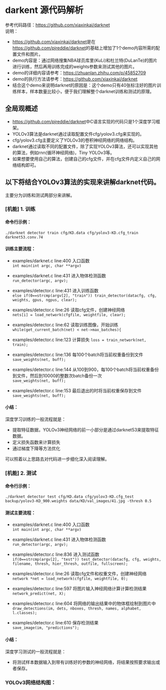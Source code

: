 # darkent 源代码解析
参考代码路径：<https://github.com/xiaxinkai/darknet>  
说明：
- <https://github.com/xiaxinkai/darknet>是在<https://github.com/pjreddie/darknet>的基础上增加了1个demo内容所需的配置文件和图片。
- demo内容是：通过网络搜集NBA球员库里(KuLi)和杜兰特(DuLanTe)的图片进行训练，然后再用训练完成的weights参数来测试其他的图片。
- demo的详细内容请参考：<https://zhuanlan.zhihu.com/p/45852709>  
- demo的执行方法请参考：<https://github.com/xiaxinkai/darknet>
- 结合这个demo来说明darknet的原因是：这个demo只有40张标注好的图片训练样本，样本数量比较小，便于我们理解整个darknet训练和测试的原理。

## 全局观概述
- <https://github.com/pjreddie/darknet>中C语言实现的代码只是1个深度学习框架。
- YOLOv3算法是darknet通过读取配置文件cfg/yolov3.cfg来实现的。
- cfg/yolov3.cfg主要定义了YOLOv3的卷积神经网络的网络结构。
- darknet通过读取不同的配置文件，除了实现YOLOv3算法，还可以实现其他的算法，例如rnn(循环神经网络)，Tiny YOLOv3等。
- 如果想要使用自己的算法，创建自己的cfg文件，并在cfg文件内定义自己的网络结构即可。

## 以下将结合YOLOv3算法的实现来讲解darknet代码。
主要分为训练和测试两部分来讲解。

### [机能] 1. 训练
#### 命令行示例：  
`./darknet detector train cfg/KD.data cfg/yolov3-KD.cfg_train darknet53.conv.74`

#### 训练主要流程：
- examples/darknet.c line:400 入口函数  
`int main(int argc, char **argv)`  

- examples/darknet.c line:431 进入物体检测函数  
`run_detector(argc, argv);`

- examples/detector.c line:431 进入训练函数  
`else if(0==strcmp(argv[2], "train")) train_detector(datacfg, cfg, weights, gpus, ngpus, clear);`

- examples/detector.c line:26 读取cfg文件，创建神经网络  
`nets[i] = load_network(cfgfile, weightfile, clear);`

- examples/detector.c line:62 读取训练图像，开始训练  
`while(get_current_batch(net) < net->max_batches){`

- examples/detector.c line:123 计算损失
`loss = train_network(net, train);`

- examples/detector.c line:136 每100个batch将当前权重备份到文件  
`save_weights(net, buff);`

- examples/detector.c line:144 从100到900，每100个batch将当前权重备份到文件，然后到10000的整数次batch备份一次  
`save_weights(net, buff);`

- examples/detector.c line:153 最后退出的时将当前权重保存到文件  
`save_weights(net, buff);`

#### 小结：
深度学习训练的一般流程就是：
- 提取特征数据，YOLOv3神经网络的前一小部分是通过darknet53来提取特征数据。
- 定义损失函数来计算损失
- 通过梯度下降等方法优化

可以照着以上思路去对代码进一步细化深入阅读理解。

### [机能] 2. 测试
#### 命令行示例：  
`./darknet detector test cfg/KD.data cfg/yolov3-KD.cfg_test backup/yolov3-KD_900.weights data/KD/val_images/41.jpg -thresh 0.5`

#### 测试主要流程：
- examples/darknet.c line:400 入口函数  
`int main(int argc, char **argv)`  

- examples/darknet.c line:431 进入物体检测函数  
`run_detector(argc, argv);`

- examples/detector.c line:836 进入测试函数  
`if(0==strcmp(argv[2], "test")) test_detector(datacfg, cfg, weights, filename, thresh, hier_thresh, outfile, fullscreen);`

- examples/detector.c line:26 读取cfg文件和权重文件，创建神经网络  
`network *net = load_network(cfgfile, weightfile, 0);`

- examples/detector.c line:597 将图片输入神经网络计算计算检测结果
`network_predict(net, X);`

- examples/detector.c line:604 将网络的输出结果中的物体框绘制到图片中
`draw_detections(im, dets, nboxes, thresh, names, alphabet, l.classes);`

- examples/detector.c line:610 保存检测结果  
`save_image(im, "predictions");`

#### 小结：
深度学习测试的一般流程就是：
- 将测试样本数据输入到带有训练好的参数的神经网络，将结果按照要求输出或者保存。

### YOLOv3网络结构图：
